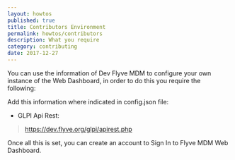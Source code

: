 ```yaml
---
layout: howtos
published: true
title: Contributors Environment
permalink: howtos/contributors
description: What you require
category: contributing
date: 2017-12-27
---
```

You can use the information of Dev Flyve MDM to configure your own instance of the Web Dashboard, in order to do this you require the following:

Add this information where indicated in config.json file:

* GLPI Api Rest:

> https://dev.flyve.org/glpi/apirest.php

Once all this is set, you can create an account to Sign In to Flyve MDM Web Dashboard.
